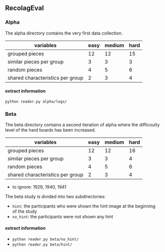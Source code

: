 ## RecolagEval

### Alpha
The alpha directory contains the very first data collection.

| variables                         | easy  | medium| hard  |
|---|----|---|---|
|  grouped pieces                   | 12    | 12    | 15    |   
|  similar pieces per group         | 3     | 3     | 3     |   
|  random pieces                    | 4     | 5     | 6     |   
|  shared characteristics per group | 2     | 3     | 4     |   


#### extract information

`python reader.py alpha/logs/`


### Beta
The beta directory contains a second iteration of alpha where the difficoulty level of the hard boards has been increased.  

| variables                         | easy  | medium| hard  |
|---|----|---|---|
| grouped pieces                    | 12    | 12    | 16    |   
| similar pieces per group          | 3     | 3     | 4     |   
| random pieces                     | 4     | 5     | 6     |   
| shared characteristics per group  | 2     | 3     | 4     |  

* to ignore: 1929, 1940, 1941

The beta study is divided into two subdirectories:
* `hint`: the participants who were shown the hint image at the beginning of the study
* `no_hint`: the participants were not shown any hint

#### extract information

* `python reader.py beta/no_hint/`
* `python reader.py beta/hint/`